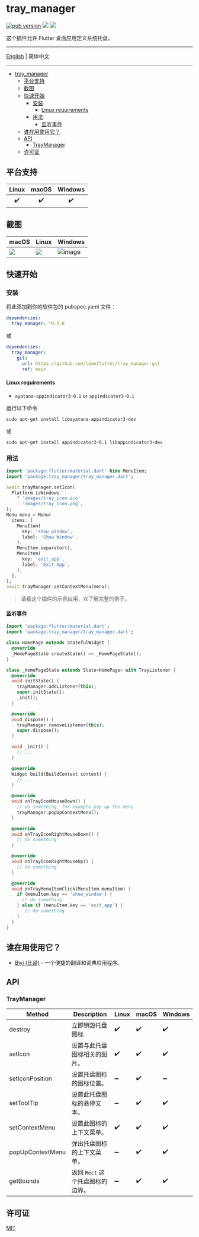# tray_manager

[![pub version][pub-image]][pub-url] [![][discord-image]][discord-url] ![][visits-count-image] 

[pub-image]: https://img.shields.io/pub/v/tray_manager.svg
[pub-url]: https://pub.dev/packages/tray_manager

[discord-image]: https://img.shields.io/discord/884679008049037342.svg
[discord-url]: https://discord.gg/zPa6EZ2jqb

[visits-count-image]: https://img.shields.io/badge/dynamic/json?label=Visits%20Count&query=value&url=https://api.countapi.xyz/hit/leanflutter.tray_manager/visits

这个插件允许 Flutter 桌面应用定义系统托盘。

---

[English](./README.md) | 简体中文

---

<!-- START doctoc generated TOC please keep comment here to allow auto update -->
<!-- DON'T EDIT THIS SECTION, INSTEAD RE-RUN doctoc TO UPDATE -->

- [tray_manager](#tray_manager)
  - [平台支持](#平台支持)
  - [截图](#截图)
  - [快速开始](#快速开始)
    - [安装](#安装)
      - [Linux requirements](#linux-requirements)
    - [用法](#用法)
      - [监听事件](#监听事件)
  - [谁在用使用它？](#谁在用使用它)
  - [API](#api)
    - [TrayManager](#traymanager)
  - [许可证](#许可证)

<!-- END doctoc generated TOC please keep comment here to allow auto update -->

## 平台支持

| Linux | macOS | Windows |
| :---: | :---: | :-----: |
|   ✔️   |   ✔️   |    ✔️    |

## 截图

| macOS                                                                                     | Linux                                                                                     | Windows                                                                                          |
| ----------------------------------------------------------------------------------------- | ----------------------------------------------------------------------------------------- | ------------------------------------------------------------------------------------------------ |
| ![](https://github.com/leanflutter/tray_manager/blob/main/screenshots/macos.png?raw=true) | ![](https://github.com/leanflutter/tray_manager/blob/main/screenshots/linux.png?raw=true) | ![image](https://github.com/leanflutter/tray_manager/blob/main/screenshots/windows.png?raw=true) |

## 快速开始

### 安装

将此添加到你的软件包的 pubspec.yaml 文件：

```yaml
dependencies:
  tray_manager: ^0.2.0
```

或

```yaml
dependencies:
  tray_manager:
    git:
      url: https://github.com/leanflutter/tray_manager.git
      ref: main
```

#### Linux requirements

- `ayatana-appindicator3-0.1` or `appindicator3-0.1`

运行以下命令

```
sudo apt-get install libayatana-appindicator3-dev
```

或

```
sudo apt-get install appindicator3-0.1 libappindicator3-dev
```

### 用法

```dart
import 'package:flutter/material.dart' hide MenuItem;
import 'package:tray_manager/tray_manager.dart';

await trayManager.setIcon(
  Platform.isWindows
    ? 'images/tray_icon.ico'
    : 'images/tray_icon.png',
);
Menu menu = Menu(
  items: [
    MenuItem(
      key: 'show_window',
      label: 'Show Window',
    ),
    MenuItem.separator(),
    MenuItem(
      key: 'exit_app',
      label: 'Exit App',
    ),
  ],
);
await trayManager.setContextMenu(menu);
```

> 请看这个插件的示例应用，以了解完整的例子。

#### 监听事件

```dart
import 'package:flutter/material.dart';
import 'package:tray_manager/tray_manager.dart';

class HomePage extends StatefulWidget {
  @override
  _HomePageState createState() => _HomePageState();
}

class _HomePageState extends State<HomePage> with TrayListener {
  @override
  void initState() {
    trayManager.addListener(this);
    super.initState();
    _init();
  }

  @override
  void dispose() {
    trayManager.removeListener(this);
    super.dispose();
  }

  void _init() {
    // ...
  }

  @override
  Widget build(BuildContext context) {
    // ...
  }

  @override
  void onTrayIconMouseDown() {
    // do something, for example pop up the menu
    trayManager.popUpContextMenu();
  }

  @override
  void onTrayIconRightMouseDown() {
    // do something
  }

  @override
  void onTrayIconRightMouseUp() {
    // do something
  }

  @override
  void onTrayMenuItemClick(MenuItem menuItem) {
    if (menuItem.key == 'show_window') {
      // do something
    } else if (menuItem.key == 'exit_app') {
       // do something
    }
  }
}
```

## 谁在用使用它？

- [Biyi (比译)](https://biyidev.com/) - 一个便捷的翻译和词典应用程序。

## API

### TrayManager

| Method           | Description                      | Linux | macOS | Windows |
| ---------------- | -------------------------------- | ----- | ----- | ------- |
| destroy          | 立即销毁托盘图标                 | ✔️     | ✔️     | ✔️       |
| setIcon          | 设置与此托盘图标相关的图片。     | ✔️     | ✔️     | ✔️       |
| setIconPosition  | 设置托盘图标的图标位置。         | ➖     | ✔️     | ➖       |
| setToolTip       | 设置此托盘图标的悬停文本。       | ➖     | ✔️     | ✔️       |
| setContextMenu   | 设置此图标的上下文菜单。         | ✔️     | ✔️     | ✔️       |
| popUpContextMenu | 弹出托盘图标的上下文菜单。       | ➖     | ✔️     | ✔️       |
| getBounds        | 返回 `Rect` 这个托盘图标的边界。 | ➖     | ✔️     | ✔️       |

## 许可证

[MIT](./LICENSE)
